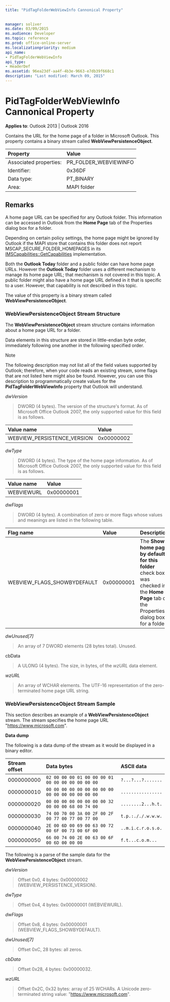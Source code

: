 ```yaml
---
title: "PidTagFolderWebViewInfo Cannonical Property"
 
 
manager: soliver
ms.date: 03/09/2015
ms.audience: Developer
ms.topic: reference
ms.prod: office-online-server
ms.localizationpriority: medium
api_name:
- PidTagFolderWebViewInfo
api_type:
- HeaderDef
ms.assetid: 96ea23df-aa4f-4b3e-9663-e7db39f668c1
description: "Last modified: March 09, 2015"
---
```


# PidTagFolderWebViewInfo Cannonical Property

  
  
**Applies to**: Outlook 2013 | Outlook 2016 
  
Contains the URL for the home page of a folder in Microsoft Outlook. This property contains a binary stream called **WebViewPersistenceObject**.
  
|Property |Value |
|:-----|:-----|
|Associated properties:  <br/> |PR_FOLDER_WEBVIEWINFO  <br/> |
|Identifier:  <br/> |0x36DF  <br/> |
|Data type:  <br/> |PT_BINARY  <br/> |
|Area:  <br/> |MAPI folder  <br/> |
   
## Remarks

A home page URL can be specified for any Outlook folder. This information can be accessed in Outlook from the **Home Page** tab of the Properties dialog box for a folder. 
  
Depending on certain policy settings, the home page might be ignored by Outlook if the MAPI store that contains this folder does not report MSCAP_SECURE_FOLDER_HOMEPAGES in its [IMSCapabilities::GetCapabilities](pidtagfolderwebviewinfo-cannonical-property.md) implementation. 
  
Both the **Outlook Today** folder and a public folder can have home page URLs. However the **Outlook Today** folder uses a different mechanism to manage its home page URL; that mechanism is not covered in this topic. A public folder might also have a home page URL defined in it that is specific to a user. However, that capability is not described in this topic. 
  
The value of this property is a binary stream called **WebViewPersistenceObject**.
  
### WebViewPersistenceObject Stream Structure

The **WebViewPersistenceObject** stream structure contains information about a home page URL for a folder. 
  
Data elements in this structure are stored in little-endian byte order, immediately following one another in the following specified order. 
  
> [!NOTE]
> The following description may not list all of the field values supported by Outlook; therefore, when your code reads an existing stream, some flags that are not listed here might also be found. However, you can use this description to programmatically create values for the **PidTagFolderWebViewInfo** property that Outlook will understand. 
  
 _dwVersion_
  
> DWORD (4 bytes). The version of the structure's format. As of Microsoft Office Outlook 2007, the only supported value for this field is as follows.
    
|**Value name**|**Value**|
|:-----|:-----|
|WEBVIEW_PERSISTENCE_VERSION  <br/> |0x00000002  <br/> |
   
 _dwType_
  
> DWORD (4 bytes). The type of the home page information. As of Microsoft Office Outlook 2007, the only supported value for this field is as follows.
    
|**Value name**|**Value**|
|:-----|:-----|
|WEBVIEWURL  <br/> |0x00000001  <br/> |
   
 _dwFlags_
  
> DWORD (4 bytes). A combination of zero or more flags whose values and meanings are listed in the following table.
    
|****Flag name****|****Value****|****Description****|
|:-----|:-----|:-----|
|WEBVIEW_FLAGS_SHOWBYDEFAULT  <br/> |0x00000001  <br/> |The **Show home page by default for this folder** check box was checked in the **Home Page** tab of the Properties dialog box for a folder. |
   
 _dwUnused[7]_
  
> An array of 7 DWORD elements (28 bytes total). Unused.
    
cbData
  
> A ULONG (4 bytes). The size, in bytes, of the  _wzURL_ data element. 
    
 _wzURL_
  
> An array of WCHAR elements. The UTF-16 representation of the zero-terminated home page URL string.
    
### WebViewPersistenceObject Stream Sample

This section describes an example of a **WebViewPersistenceObject** stream. The stream specifies the home page URL "https://www.microsoft.com". 
  
 **Data dump**
  
The following is a data dump of the stream as it would be displayed in a binary editor.
  
|**Stream offset**|**Data bytes**|**ASCII data**|
|:-----|:-----|:-----|
|0000000000  <br/> | `02 00 00 00 01 00 00 00 01 00 00 00 00 00 00 00` <br/> | `?...?...?.......` <br/> |
|0000000010  <br/> | `00 00 00 00 00 00 00 00 00 00 00 00 00 00 00 00` <br/> | `................` <br/> |
|0000000020  <br/> | `00 00 00 00 00 00 00 00 32 00 00 00 68 00 74 00` <br/> | `........2...h.t.` <br/> |
|0000000030  <br/> | `74 00 70 00 3A 00 2F 00 2F 00 77 00 77 00 77 00` <br/> | `t.p.:././.w.w.w.` <br/> |
|0000000040  <br/> | `2E 00 6D 00 69 00 63 00 72 00 6F 00 73 00 6F 00` <br/> | `..m.i.c.r.o.s.o.` <br/> |
|0000000050  <br/> | `66 00 74 00 2E 00 63 00 6F 00 6D 00 00 00` <br/> | `f.t...c.o.m...` <br/> |
   
The following is a parse of the sample data for the **WebViewPersistenceObject** stream. 
  
 _dwVersion_
  
> Offset 0x0, 4 bytes: 0x00000002 (WEBVIEW_PERSISTENCE_VERSION).
    
 _dwType_
  
> Offset 0x4, 4 bytes: 0x00000001 (WEBVIEWURL).
    
 _dwFlags_
  
> Offset 0x8, 4 bytes: 0x00000001 (WEBVIEW_FLAGS_SHOWBYDEFAULT).
    
 _dwUnused[7]_
  
> Offset 0xC, 28 bytes: all zeros.
    
 _cbData_
  
> Offset 0x28, 4 bytes: 0x00000032.
    
 _wzURL_
  
> Offset 0x2C, 0x32 bytes: array of 25 WCHARs. A Unicode zero-terminated string value: "https://www.microsoft.com".
    

